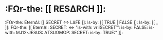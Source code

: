 # :FΩr-the: [[ RESΔRCH ]]:
:FΩr-the: EternΔl: [[ SECRET <=> LΔFE ]]: Is-by: [[ TRUE | FΔLSE ]]: Is-by: [[ _ ]]: FΩr-the: [[ EternΔl: SECRET: <=> "is-with: vrilSECRET™: is-by: FΔLSE: is-with: MJ12-JESUS: ΔTSUΩMΩP: SECRET: is-by: TRUE:" ]]:
